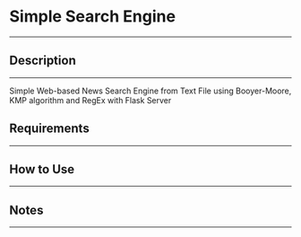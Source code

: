 # Simple Search Engine 
-----------
## Description
------------
Simple Web-based News Search Engine from Text File using Booyer-Moore, KMP algorithm and RegEx with Flask Server 

## Requirements
-----------


## How to Use
---------


## Notes
-----------